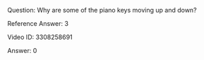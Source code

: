 Question: Why are some of the piano keys moving up and down?

Reference Answer: 3

Video ID: 3308258691

Answer: 0

